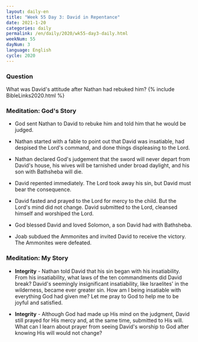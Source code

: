 ```yaml
---
layout: daily-en
title: "Week 55 Day 3: David in Repentance"
date: 2021-1-20 
categories: daily
permalink: /en/daily/2020/wk55-day3-daily.html
weekNum: 55
dayNum: 3
language: English
cycle: 2020
---
```


### Question     
What was David's attitude after Nathan had rebuked him?
{% include BibleLinks2020.html %} 

### Meditation: God's Story   
+ God sent Nathan to David to rebuke him and told him that he would be judged. 

+ Nathan started with a fable to point out that David was insatiable, had despised the Lord's command, and done things displeasing to the Lord. 

+ Nathan declared God's judgement that the sword will never depart from David's house, his wives will be tarnished under broad daylight, and his son with Bathsheba will die. 

+ David repented immediately. The Lord took away his sin, but David must bear the consequence. 

+ David fasted and prayed to the Lord for mercy to the child. But the Lord's mind did not change. David submitted to the Lord, cleansed himself and worshiped the Lord. 

+ God blessed David and loved Solomon, a son David had with Bathsheba. 

+ Joab subdued the Ammonites and invited David to receive the victory. The Ammonites were defeated. 

### Meditation: My Story   
+ **Integrity** - Nathan told David that his sin began with his insatiability. From his insatiability, what laws of the ten commandments did David break? David's seemingly insignificant insatiability, like Israelites' in the wilderness, became ever greater sin. How am I being insatiable with everything God had given me? Let me pray to God to help me to be joyful and satisfied. 

+ **Integrity** - Although God had made up His mind on the judgment, David still prayed for His mercy and, at the same time, submitted to His will. What can I learn about prayer from seeing David's worship to God after knowing His will would not change? 
